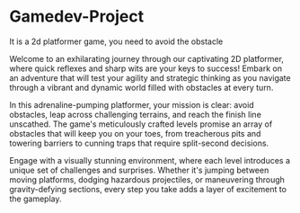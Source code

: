 # Gamedev-Project
It is a 2d platformer game, you need to avoid the obstacle

Welcome to an exhilarating journey through our captivating 2D platformer, where quick reflexes and sharp wits are your keys to success! Embark on an adventure that will test your agility and strategic thinking as you navigate through a vibrant and dynamic world filled with obstacles at every turn.

In this adrenaline-pumping platformer, your mission is clear: avoid obstacles, leap across challenging terrains, and reach the finish line unscathed. The game's meticulously crafted levels promise an array of obstacles that will keep you on your toes, from treacherous pits and towering barriers to cunning traps that require split-second decisions.

Engage with a visually stunning environment, where each level introduces a unique set of challenges and surprises. Whether it's jumping between moving platforms, dodging hazardous projectiles, or maneuvering through gravity-defying sections, every step you take adds a layer of excitement to the gameplay.
